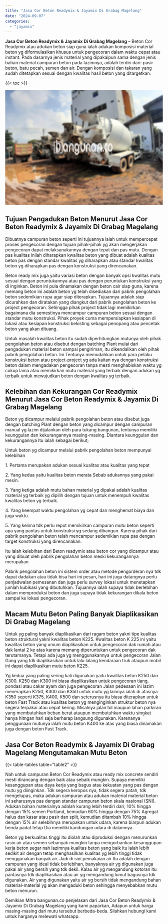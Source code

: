 ```yaml
---
title: "Jasa Cor Beton Readymix & Jayamix Di Grabag Magelang"
date: "2024-09-07"
categories: 
  - "jayamix"
---
```


**Jasa Cor Beton Readymix & Jayamix Di Grabag Magelang** – Beton Cor Readymix atau adukan beton siap guna ialah adukan komposisi material beton yg diformulasikan khusus untuk pengecoran dalam waktu cepat atau instant. Pada dasarnya jenis material yang dipakaipun sama dengan jenis bahan material campuran beton pada lazimnya, adalah terdiri dari: pasir beton, batu pecah, semen dan air. Dengan komposisi dan takaran yang sudah ditetapkan sesuai dengan kwalitas hasil beton yang ditargetkan.

{{< toc >}}

![Jasa Cor Beton Readymix & Jayamix Di Grabag Magelang](/images/jasa-cor-readymix-20.png)

## Tujuan Pengadukan Beton Menurut Jasa Cor Beton Readymix & Jayamix Di Grabag Magelang

Dibuatnya campuran beton seperti ini tujuannya ialah untuk mempercepat proses pengecoran dengan tujuan pihak-pihak yg akan mengerjakan pengecoran dapat melaksanakannya dengan tepat dan pas mutu. Dengan pas kualitas inilah diharapkan kwalitas beton yang dibuat adalah kualitas beton pas dengan standar kwalitas yg diharapkan atau standar kwalitas beton yg diharapkan pas dengan konstruksi yang direncanakan.

Beton ready mix juga yaitu variasi beton dengan banyak opsi kwalitas mutu sesuai dengan peruntukannya atau pas dengan peruntukan konstruksi yang di inginkan. Beton ini pula dinamakan dengan beton cair siap guna, karena memang beton ini adalah beton yg telah disediakan dari pabrik pengolahan beton sedemikian rupa agar siap diterapkan. Tujuannya adalah siap dicurahkan dan diratakan yang diangkut dari pabrik pengolahan beton ke project pengecoran. Sehingga pihak project tidak lagi memikirkan bagaimana dia semestinya mencampur campuran beton sesuai dengan standar mutu konstruksi. Pihak proyek cuma mempersiapkan kesiapan di lokasi atau kesiapan konstruksi bekisting sebagai penopang atau pencetak beton yang akan dituang.

Untuk masalah kwalitas beton itu sudah diperhitungkan mutunya oleh pihak pengolahan beton atau disebut dengan batching Plant mulai dari pengadukan material beton sampai pengiriman, itu dikendalikan oleh pihak pabrik pengolahan beton. Ini Tentunya memudahkan untuk para pelaku konstruksi beton atau project-project yg ada kaitan nya dengan konstruksi beton dalam mengadakan pengecoran tanpa mesti menghabiskan waktu yg cukup lama atau memikirkan mutu material yang terbaik dengan adukan yg terbaik untuk mewujudkan beton dengan kwalitas yg terbaik.

## Kelebihan dan Kekurangan Cor Readymix Menurut Jasa Cor Beton Readymix & Jayamix Di Grabag Magelang

Beton yg dicampur melalui pabrik pengolahan beton atau disebut juga dengan batching Plant dengan beton yang dicampur dengan campuran manual yg lazim dijalankan oleh para tukang bangunan, tentunya memiliki keunggulan dan kekurangannya masing-masing. Diantara keunggulan dan kekurangannya Itu ialah sebagai berikut;

Untuk beton yg dicampur melalui pabrik pengolahan beton mempunyai kelebihan

1\. Pertama merupakan adukan sesuai kualitas atau kualitas yang tepat

2\. Yang kedua yaitu kualitas beton merata Sebab adukannya yang pakai mesin.

3\. Yang ketiga adalah mutu bahan material yg dipakai adalah kualitas material yg terbaik yg dipilih dengan tujuan untuk menempuh kwalitas kwalitas beton yg terbaik.

4\. Yang keempat waktu pengolahan yg cepat dan menghemat biaya dan juga waktu.

5\. Yang kelima tdk perlu repot memikirkan campuran mutu beton seperti apa yang pantas untuk konstruksi yg sedang dibangun. Karena pihak dari pabrik pengolahan beton telah mencampur sedemikian rupa pas dengan target konstruksi yang direncanakan.

Itu ialah kelebihan dari Beton readymix atau beton cor yang dicampur atau yang dibuat oleh pabrik pengolahan beton meski kekurangannya merupakan

Pabrik pengolahan beton ini sistem order atau metode pengorderan nya tdk dapat dadakan atau tidak bisa hari ini pesan, hari ini juga datangnya perlu penjadwalan pemesanan dan juga perlu survey lokasi untuk menetapkan jumlah kubikasi yang dibutuhkan. Tujuannya ialah supaya tidak berlebihan dalam memproduksi beton dan juga supaya tidak kekurangan dikala beton sampai ke lokasi pengecoran.

## Macam Mutu Beton Paling Banyak Diaplikasikan Di Grabag Magelang

Untuk yg paling banyak diaplikasikan dari ragam beton yakni tipe kualitas beton struktural yakni kwalitas beton K225. Kwalitas beton K 225 ini yaitu kwalitas beton yang umum diaplikasikan untuk pengecoran dak rumah atau dak lantai 2 ke atas karena memang diperuntukan untuk pengecoran dak terutamanya. Tetapi ada juga yg menggunakannya untuk pengecoran Jalan Gang yang tdk diaplikasikan untuk lalu lalang kendaraan truk ataupun mobil ini dapat diaplikasikan mutu beton K225.

Yg kedua yang paling sering kali digunakan yaitu kwalitas beton K250 dan K300. K250 dan K300 ini biasa diaplikasikan untuk pengecoran tiang, pondasi atau cakar ayam dan juga pengecoran Jalan pedesaan ini lazim menerapkan K250, K300 dan K350 untuk mutu yg lainnya ialah di atasnya K350 seperti K375, K400, K500 dan seterusnya itu biasa diterapkan untuk beton Fast Track atau kualitas beton yg menginginkan struktur beton nya segera terpakai atau cepat kering. Misalnya jalan tol maupun lahan parkiran yang membutuhkan beban berat ataupun membutuhkan waktu singkat hanya hitngan hari saja berharap langsung digunakan. Karenanya penggunaan mutunya ialah mutu beton K400 ke atas yang biasa dinamakan juga dengan beton Fast Track.

## Jasa Cor Beton Readymix & Jayamix Di Grabag Magelang Mengutamakan Mutu Beton

{{< table-tables table="table2" >}}

Nah untuk campuran Beton Cor Readymix atau ready mix concrete sendiri mesti dirancang dengan baik atau sebaik mungkin. Supaya memiliki kesanggupan atau daya kerja yang bagus atau kekuatan yang pas dengan mutu yg diinginkan. Tdk segera keropos nya, tidak segera patah, tdk mengelupas, maka adukan campuran atau adukan material material beton ini seharusnya pas dengan standar campuran beton skala nasional (SNI). Adukan bahan materialnya adalah kurang lebih terdiri dari; 10% hingga dengan 15% semen Portland, kemudian 60% hingga dengan 75% Agregat halus dan kasar atau pasir dan split, kemudian ditambah 10% hingga dengan 15% air selebihnya merupakan untuk udara, karena biarpun adukan benda padat tetap Dia memiliki kandungan udara di dalamnya.

Beton yg berkualitas tinggi itu diolah atau diproduksi dengan menurunkan rasio air atau semen sebanyak mungkin tanpa mengorbankan kesanggupan kerja beton segar nah lazimnya kualitas beton yang baik itu ialah lebih sedikit air dengan tetap menghasilkan kualitas yg lebih tinggi tidak menggunakan banyak air. Jadi di sini pemakaian air Itu adalah dengan campuran yang ideal tidak berlebihan, banyaknya air yg digunakan juga pakai air yang bersih yang tdk dekil. Kalau air yg mengandung kotoran itu pantasnya tdk diaplikasikan atau air yg mengandung lumut bagusnya tdk digunakan. Air yang digunakan yaitu air yg bersih tidak mengandung bahan material-material yg akan mengaduki beton sehingga menyebabkan mutu beton menurun.

Demikian Mitra bangunan.co penjelasan dari Jasa Cor Beton Readymix & Jayamix Di Grabag Magelang yang kami paparkan, Adapun untuk harga masing-masing dari mutu tersebut berbeda-beda. Silahkan hubungi kami untuk harganya melewati whatsapp.
